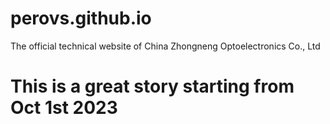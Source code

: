 # perovs.github.io
The official technical website of China Zhongneng Optoelectronics Co., Ltd
# This is a great story starting from Oct 1st 2023